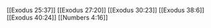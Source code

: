 [[Exodus 25:37]]
[[Exodus 27:20]]
[[Exodus 30:23]]
[[Exodus 38:6]]
[[Exodus 40:24]]
[[Numbers 4:16]]
